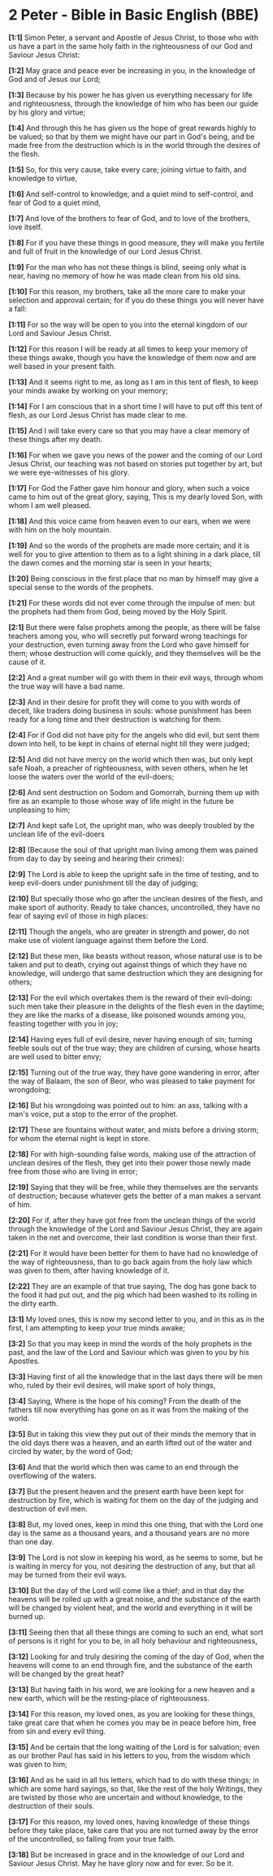 # 2 Peter - Bible in Basic English (BBE)

**[1:1]** Simon Peter, a servant and Apostle of Jesus Christ, to those who with us have a part in the same holy faith in the righteousness of our God and Saviour Jesus Christ:

**[1:2]** May grace and peace ever be increasing in you, in the knowledge of God and of Jesus our Lord;

**[1:3]** Because by his power he has given us everything necessary for life and righteousness, through the knowledge of him who has been our guide by his glory and virtue;

**[1:4]** And through this he has given us the hope of great rewards highly to be valued; so that by them we might have our part in God's being, and be made free from the destruction which is in the world through the desires of the flesh.

**[1:5]** So, for this very cause, take every care; joining virtue to faith, and knowledge to virtue,

**[1:6]** And self-control to knowledge, and a quiet mind to self-control, and fear of God to a quiet mind,

**[1:7]** And love of the brothers to fear of God, and to love of the brothers, love itself.

**[1:8]** For if you have these things in good measure, they will make you fertile and full of fruit in the knowledge of our Lord Jesus Christ.

**[1:9]** For the man who has not these things is blind, seeing only what is near, having no memory of how he was made clean from his old sins.

**[1:10]** For this reason, my brothers, take all the more care to make your selection and approval certain; for if you do these things you will never have a fall:

**[1:11]** For so the way will be open to you into the eternal kingdom of our Lord and Saviour Jesus Christ.

**[1:12]** For this reason I will be ready at all times to keep your memory of these things awake, though you have the knowledge of them now and are well based in your present faith.

**[1:13]** And it seems right to me, as long as I am in this tent of flesh, to keep your minds awake by working on your memory;

**[1:14]** For I am conscious that in a short time I will have to put off this tent of flesh, as our Lord Jesus Christ has made clear to me.

**[1:15]** And I will take every care so that you may have a clear memory of these things after my death.

**[1:16]** For when we gave you news of the power and the coming of our Lord Jesus Christ, our teaching was not based on stories put together by art, but we were eye-witnesses of his glory.

**[1:17]** For God the Father gave him honour and glory, when such a voice came to him out of the great glory, saying, This is my dearly loved Son, with whom I am well pleased.

**[1:18]** And this voice came from heaven even to our ears, when we were with him on the holy mountain.

**[1:19]** And so the words of the prophets are made more certain; and it is well for you to give attention to them as to a light shining in a dark place, till the dawn comes and the morning star is seen in your hearts;

**[1:20]** Being conscious in the first place that no man by himself may give a special sense to the words of the prophets.

**[1:21]** For these words did not ever come through the impulse of men: but the prophets had them from God, being moved by the Holy Spirit.

**[2:1]** But there were false prophets among the people, as there will be false teachers among you, who will secretly put forward wrong teachings for your destruction, even turning away from the Lord who gave himself for them; whose destruction will come quickly, and they themselves will be the cause of it.

**[2:2]** And a great number will go with them in their evil ways, through whom the true way will have a bad name.

**[2:3]** And in their desire for profit they will come to you with words of deceit, like traders doing business in souls: whose punishment has been ready for a long time and their destruction is watching for them.

**[2:4]** For if God did not have pity for the angels who did evil, but sent them down into hell, to be kept in chains of eternal night till they were judged;

**[2:5]** And did not have mercy on the world which then was, but only kept safe Noah, a preacher of righteousness, with seven others, when he let loose the waters over the world of the evil-doers;

**[2:6]** And sent destruction on Sodom and Gomorrah, burning them up with fire as an example to those whose way of life might in the future be unpleasing to him;

**[2:7]** And kept safe Lot, the upright man, who was deeply troubled by the unclean life of the evil-doers

**[2:8]** (Because the soul of that upright man living among them was pained from day to day by seeing and hearing their crimes):

**[2:9]** The Lord is able to keep the upright safe in the time of testing, and to keep evil-doers under punishment till the day of judging;

**[2:10]** But specially those who go after the unclean desires of the flesh, and make sport of authority. Ready to take chances, uncontrolled, they have no fear of saying evil of those in high places:

**[2:11]** Though the angels, who are greater in strength and power, do not make use of violent language against them before the Lord.

**[2:12]** But these men, like beasts without reason, whose natural use is to be taken and put to death, crying out against things of which they have no knowledge, will undergo that same destruction which they are designing for others;

**[2:13]** For the evil which overtakes them is the reward of their evil-doing: such men take their pleasure in the delights of the flesh even in the daytime; they are like the marks of a disease, like poisoned wounds among you, feasting together with you in joy;

**[2:14]** Having eyes full of evil desire, never having enough of sin; turning feeble souls out of the true way; they are children of cursing, whose hearts are well used to bitter envy;

**[2:15]** Turning out of the true way, they have gone wandering in error, after the way of Balaam, the son of Beor, who was pleased to take payment for wrongdoing;

**[2:16]** But his wrongdoing was pointed out to him: an ass, talking with a man's voice, put a stop to the error of the prophet.

**[2:17]** These are fountains without water, and mists before a driving storm; for whom the eternal night is kept in store.

**[2:18]** For with high-sounding false words, making use of the attraction of unclean desires of the flesh, they get into their power those newly made free from those who are living in error;

**[2:19]** Saying that they will be free, while they themselves are the servants of destruction; because whatever gets the better of a man makes a servant of him.

**[2:20]** For if, after they have got free from the unclean things of the world through the knowledge of the Lord and Saviour Jesus Christ, they are again taken in the net and overcome, their last condition is worse than their first.

**[2:21]** For it would have been better for them to have had no knowledge of the way of righteousness, than to go back again from the holy law which was given to them, after having knowledge of it.

**[2:22]** They are an example of that true saying, The dog has gone back to the food it had put out, and the pig which had been washed to its rolling in the dirty earth.

**[3:1]** My loved ones, this is now my second letter to you, and in this as in the first, I am attempting to keep your true minds awake;

**[3:2]** So that you may keep in mind the words of the holy prophets in the past, and the law of the Lord and Saviour which was given to you by his Apostles.

**[3:3]** Having first of all the knowledge that in the last days there will be men who, ruled by their evil desires, will make sport of holy things,

**[3:4]** Saying, Where is the hope of his coming? From the death of the fathers till now everything has gone on as it was from the making of the world.

**[3:5]** But in taking this view they put out of their minds the memory that in the old days there was a heaven, and an earth lifted out of the water and circled by water, by the word of God;

**[3:6]** And that the world which then was came to an end through the overflowing of the waters.

**[3:7]** But the present heaven and the present earth have been kept for destruction by fire, which is waiting for them on the day of the judging and destruction of evil men.

**[3:8]** But, my loved ones, keep in mind this one thing, that with the Lord one day is the same as a thousand years, and a thousand years are no more than one day.

**[3:9]** The Lord is not slow in keeping his word, as he seems to some, but he is waiting in mercy for you, not desiring the destruction of any, but that all may be turned from their evil ways.

**[3:10]** But the day of the Lord will come like a thief; and in that day the heavens will be rolled up with a great noise, and the substance of the earth will be changed by violent heat, and the world and everything in it will be burned up.

**[3:11]** Seeing then that all these things are coming to such an end, what sort of persons is it right for you to be, in all holy behaviour and righteousness,

**[3:12]** Looking for and truly desiring the coming of the day of God, when the heavens will come to an end through fire, and the substance of the earth will be changed by the great heat?

**[3:13]** But having faith in his word, we are looking for a new heaven and a new earth, which will be the resting-place of righteousness.

**[3:14]** For this reason, my loved ones, as you are looking for these things, take great care that when he comes you may be in peace before him, free from sin and every evil thing.

**[3:15]** And be certain that the long waiting of the Lord is for salvation; even as our brother Paul has said in his letters to you, from the wisdom which was given to him;

**[3:16]** And as he said in all his letters, which had to do with these things; in which are some hard sayings, so that, like the rest of the holy Writings, they are twisted by those who are uncertain and without knowledge, to the destruction of their souls.

**[3:17]** For this reason, my loved ones, having knowledge of these things before they take place, take care that you are not turned away by the error of the uncontrolled, so falling from your true faith.

**[3:18]** But be increased in grace and in the knowledge of our Lord and Saviour Jesus Christ. May he have glory now and for ever. So be it.
